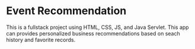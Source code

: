 # Event Recommendation
This is a fullstack project using HTML, CSS, JS, and Java Servlet. 
This app can provides personalized business recommendations based on seach history and favorite records.
